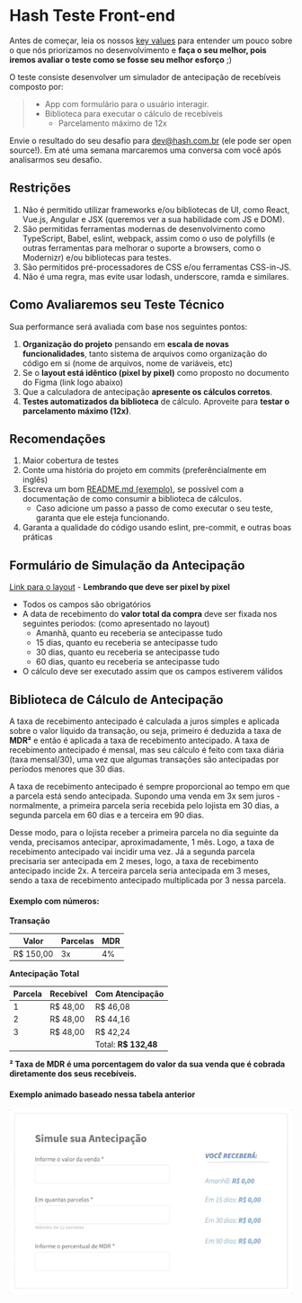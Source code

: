 # Hash Teste Front-end

Antes de começar, leia os nossos [key values](https://www.keyvalues.com/hash) para entender um pouco sobre o que nós priorizamos no desenvolvimento e **faça o seu melhor, pois iremos avaliar o teste como se fosse seu melhor esforço** ;)

O teste consiste desenvolver um simulador de antecipação de recebíveis composto por:

> - App com formulário para o usuário interagir.
> - Biblioteca para executar o cálculo de recebíveis
>   - Parcelamento máximo de 12x

Envie o resultado do seu desafio para dev@hash.com.br (ele pode ser open source!). Em até uma semana marcaremos uma conversa com você após analisarmos seu desafio.

## Restrições

1.  Não é permitido utilizar frameworks e/ou bibliotecas de UI, como React, Vue.js, Angular e JSX (queremos ver a sua habilidade com JS e DOM).
2.  São permitidas ferramentas modernas de desenvolvimento como TypeScript, Babel, eslint, webpack, assim como o uso de polyfills (e outras ferramentas para melhorar o suporte a browsers, como o Modernizr) e/ou bibliotecas para testes.
3.  São permitidos pré-processadores de CSS e/ou ferramentas CSS-in-JS.
4.  Não é uma regra, mas evite usar lodash, underscore, ramda e similares.

## Como Avaliaremos seu Teste Técnico

Sua performance será avaliada com base nos seguintes pontos:

1. **Organização do projeto** pensando em **escala de novas funcionalidades**, tanto sistema de arquivos como organização do código em si (nome de arquivos, nome de variáveis, etc)
2. Se o **layout está idêntico (pixel by pixel)** como proposto no documento do Figma (link logo abaixo)
3. Que a calculadora de antecipação **apresente os cálculos corretos**.
4. **Testes automatizados da biblioteca** de cálculo. Aproveite para **testar o parcelamento máximo (12x)**.

## Recomendações

1. Maior cobertura de testes
2. Conte uma história do projeto em commits (preferêncialmente em inglês)
3. Escreva um bom [README.md (exemplo)](https://github.com/elsewhencode/project-guidelines/blob/master/README.sample.md), se possível com a documentação de como consumir a biblioteca de cálculos.
   * Caso adicione um passo a passo de como executar o seu teste, garanta que ele esteja funcionando.
4. Garanta a qualidade do código usando eslint, pre-commit, e outras boas práticas

## Formulário de Simulação da Antecipação

[Link para o layout](https://www.figma.com/file/ipV80xJ29T7rdz0Aoo7xWv/Antecipation?node-id=0%3A1) - **Lembrando que deve ser pixel by pixel**

- Todos os campos são obrigatórios
- A data de recebimento do **valor total da compra** deve ser fixada nos seguintes periodos: (como apresentado no layout)
  - Amanhã, quanto eu receberia se antecipasse tudo
  - 15 dias, quanto eu receberia se antecipasse tudo
  - 30 dias, quanto eu receberia se antecipasse tudo
  - 60 dias, quanto eu receberia se antecipasse tudo
- O cálculo deve ser executado assim que os campos estiverem válidos

## Biblioteca de Cálculo de Antecipação

A taxa de recebimento antecipado é calculada a juros simples e aplicada sobre o valor líquido da transação, ou seja, primeiro é deduzida a taxa de **MDR²** e então é aplicada a taxa de recebimento antecipado. A taxa de recebimento antecipado é mensal, mas seu cálculo é feito com taxa diária (taxa mensal/30), uma vez que algumas transações são antecipadas por períodos menores que 30 dias.

A taxa de recebimento antecipado é sempre proporcional ao tempo em que a parcela está sendo antecipada. Supondo uma venda em 3x sem juros - normalmente, a primeira parcela seria recebida pelo lojista em 30 dias, a segunda parcela em 60 dias e a terceira em 90 dias.

Desse modo, para o lojista receber a primeira parcela no dia seguinte da venda, precisamos antecipar, aproximadamente, 1 mês. Logo, a taxa de recebimento antecipado vai incidir uma vez. Já a segunda parcela precisaria ser antecipada em 2 meses, logo, a taxa de recebimento antecipado incide 2x. A terceira parcela seria antecipada em 3 meses, sendo a taxa de recebimento antecipado multiplicada por 3 nessa parcela.

#### Exemplo com números:

**Transação**

| Valor      | Parcelas | MDR |
| ---------- | -------- | --- |
| R\$ 150,00 | 3x       | 4%  |

**Antecipação Total**

| Parcela | Recebível | Com Atencipação       |
| ------- | --------- | --------------------- |
| 1       | R\$ 48,00 | R\$ 46,08             |
| 2       | R\$ 48,00 | R\$ 44,16             |
| 3       | R\$ 48,00 | R\$ 42,24             |
|         |           | Total: **R\$ 132,48** |

**² Taxa de MDR é uma porcentagem do valor da sua venda que é cobrada diretamente dos seus recebíveis.**

#### Exemplo animado baseado nessa tabela anterior

![](anticipation.gif)
